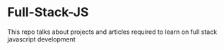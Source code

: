 # Full-Stack-JS
This repo talks about projects and articles required to learn on full stack javascript development
